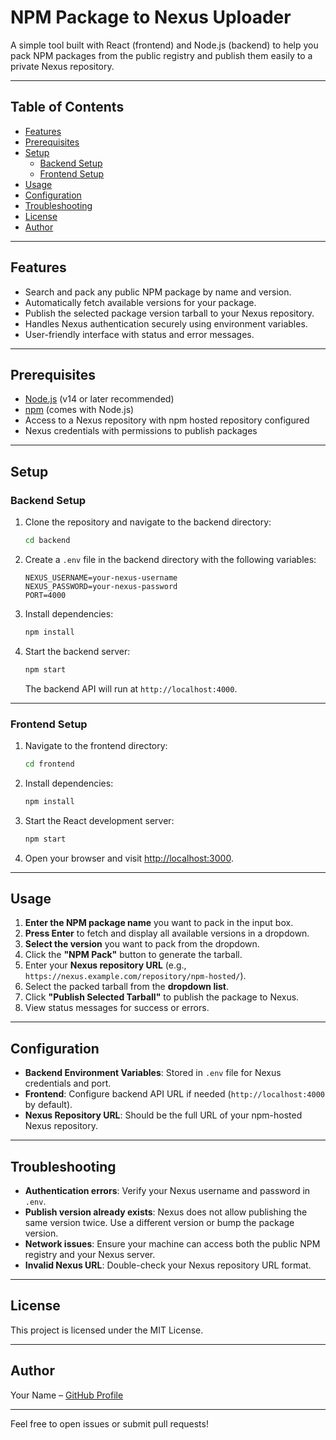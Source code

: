 # NPM Package to Nexus Uploader

A simple tool built with React (frontend) and Node.js (backend) to help you pack NPM packages from the public registry and publish them easily to a private Nexus repository.

---

## Table of Contents

- [Features](#features)  
- [Prerequisites](#prerequisites)  
- [Setup](#setup)  
  - [Backend Setup](#backend-setup)  
  - [Frontend Setup](#frontend-setup)  
- [Usage](#usage)  
- [Configuration](#configuration)  
- [Troubleshooting](#troubleshooting)  
- [License](#license)  
- [Author](#author)  

---

## Features

- Search and pack any public NPM package by name and version.
- Automatically fetch available versions for your package.
- Publish the selected package version tarball to your Nexus repository.
- Handles Nexus authentication securely using environment variables.
- User-friendly interface with status and error messages.

---

## Prerequisites

- [Node.js](https://nodejs.org/) (v14 or later recommended)
- [npm](https://www.npmjs.com/get-npm) (comes with Node.js)
- Access to a Nexus repository with npm hosted repository configured
- Nexus credentials with permissions to publish packages

---

## Setup

### Backend Setup

1. Clone the repository and navigate to the backend directory:

   ```bash
   cd backend
   ```

2. Create a `.env` file in the backend directory with the following variables:

   ```env
   NEXUS_USERNAME=your-nexus-username
   NEXUS_PASSWORD=your-nexus-password
   PORT=4000
   ```

3. Install dependencies:

   ```bash
   npm install
   ```

4. Start the backend server:

   ```bash
   npm start
   ```

   The backend API will run at `http://localhost:4000`.

---

### Frontend Setup

1. Navigate to the frontend directory:

   ```bash
   cd frontend
   ```

2. Install dependencies:

   ```bash
   npm install
   ```

3. Start the React development server:

   ```bash
   npm start
   ```

4. Open your browser and visit [http://localhost:3000](http://localhost:3000).

---

## Usage

1. **Enter the NPM package name** you want to pack in the input box.
2. **Press Enter** to fetch and display all available versions in a dropdown.
3. **Select the version** you want to pack from the dropdown.
4. Click the **"NPM Pack"** button to generate the tarball.
5. Enter your **Nexus repository URL** (e.g., `https://nexus.example.com/repository/npm-hosted/`).
6. Select the packed tarball from the **dropdown list**.
7. Click **"Publish Selected Tarball"** to publish the package to Nexus.
8. View status messages for success or errors.

---

## Configuration

- **Backend Environment Variables**: Stored in `.env` file for Nexus credentials and port.
- **Frontend**: Configure backend API URL if needed (`http://localhost:4000` by default).
- **Nexus Repository URL**: Should be the full URL of your npm-hosted Nexus repository.

---

## Troubleshooting

- **Authentication errors**: Verify your Nexus username and password in `.env`.
- **Publish version already exists**: Nexus does not allow publishing the same version twice. Use a different version or bump the package version.
- **Network issues**: Ensure your machine can access both the public NPM registry and your Nexus server.
- **Invalid Nexus URL**: Double-check your Nexus repository URL format.

---

## License

This project is licensed under the MIT License.

---

## Author

Your Name – [GitHub Profile](https://github.com/yourusername)

---

Feel free to open issues or submit pull requests!
